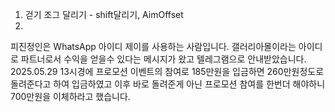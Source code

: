 1. 걷기 조그 달리기  - shift달리기, AimOffset
2. 



피진정인은 WhatsApp 아이디 제이를 사용하는 사람입니다.  갤러리아몰이라는 아이디로 파트너로서 수익을 얻을수 있다는 메시지가 왔고 텔레그램으로 안내받았습니다. 2025.05.29 13시경에 프로모션 이벤트의 참여로 185만원을 입금하면 260만원정도로 돌려준다고 하여 입금하였고 이후 바로 돌려준게 아닌 프로모션 참여를 한번더 해야하니 700만원을 이체하라고 했습니다. 